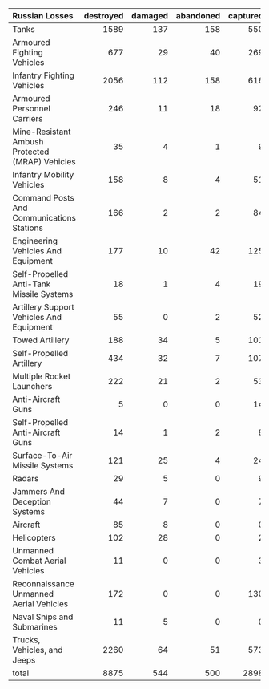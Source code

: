 | Russian Losses                                   |   destroyed |   damaged |   abandoned |   captured |   total |
|:-------------------------------------------------|------------:|----------:|------------:|-----------:|--------:|
| Tanks                                            |        1589 |       137 |         158 |        550 |    2434 |
| Armoured Fighting Vehicles                       |         677 |        29 |          40 |        269 |    1015 |
| Infantry Fighting Vehicles                       |        2056 |       112 |         158 |        616 |    2942 |
| Armoured Personnel Carriers                      |         246 |        11 |          18 |         92 |     367 |
| Mine-Resistant Ambush Protected  (MRAP) Vehicles |          35 |         4 |           1 |          9 |      49 |
| Infantry Mobility Vehicles                       |         158 |         8 |           4 |         51 |     221 |
| Command Posts And Communications Stations        |         166 |         2 |           2 |         84 |     254 |
| Engineering Vehicles And Equipment               |         177 |        10 |          42 |        125 |     354 |
| Self-Propelled Anti-Tank Missile Systems         |          18 |         1 |           4 |         19 |      42 |
| Artillery Support Vehicles And Equipment         |          55 |         0 |           2 |         52 |     109 |
| Towed Artillery                                  |         188 |        34 |           5 |        101 |     328 |
| Self-Propelled Artillery                         |         434 |        32 |           7 |        107 |     580 |
| Multiple Rocket Launchers                        |         222 |        21 |           2 |         53 |     298 |
| Anti-Aircraft Guns                               |           5 |         0 |           0 |         14 |      19 |
| Self-Propelled Anti-Aircraft Guns                |          14 |         1 |           2 |          8 |      25 |
| Surface-To-Air Missile Systems                   |         121 |        25 |           4 |         24 |     174 |
| Radars                                           |          29 |         5 |           0 |          9 |      43 |
| Jammers And Deception Systems                    |          44 |         7 |           0 |          7 |      58 |
| Aircraft                                         |          85 |         8 |           0 |          0 |      93 |
| Helicopters                                      |         102 |        28 |           0 |          2 |     132 |
| Unmanned Combat Aerial Vehicles                  |          11 |         0 |           0 |          3 |      14 |
| Reconnaissance Unmanned Aerial Vehicles          |         172 |         0 |           0 |        130 |     302 |
| Naval Ships and Submarines                       |          11 |         5 |           0 |          0 |      16 |
| Trucks, Vehicles, and Jeeps                      |        2260 |        64 |          51 |        573 |    2948 |
| total                                            |        8875 |       544 |         500 |       2898 |   12817 |